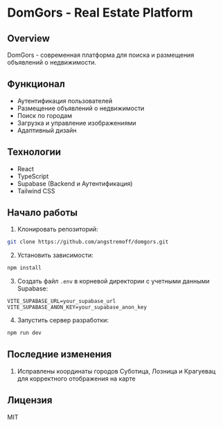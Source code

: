 # DomGors - Real Estate Platform

## Overview
DomGors - современная платформа для поиска и размещения объявлений о недвижимости.

## Функционал
- Аутентификация пользователей
- Размещение объявлений о недвижимости
- Поиск по городам
- Загрузка и управление изображениями
- Адаптивный дизайн

## Технологии
- React
- TypeScript
- Supabase (Backend и Аутентификация)
- Tailwind CSS

## Начало работы

1. Клонировать репозиторий:
```bash
git clone https://github.com/angstremoff/domgors.git
```

2. Установить зависимости:
```bash
npm install
```

3. Создать файл `.env` в корневой директории с учетными данными Supabase:
```env
VITE_SUPABASE_URL=your_supabase_url
VITE_SUPABASE_ANON_KEY=your_supabase_anon_key
```

4. Запустить сервер разработки:
```bash
npm run dev
```

## Последние изменения

1. Исправлены координаты городов Суботица, Лозница и Крагуевац для корректного отображения на карте

## Лицензия
MIT
